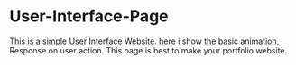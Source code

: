 # User-Interface-Page
This is a simple User Interface Website. here i show the basic animation, Response on user action. This page is best to make your portfolio website.
